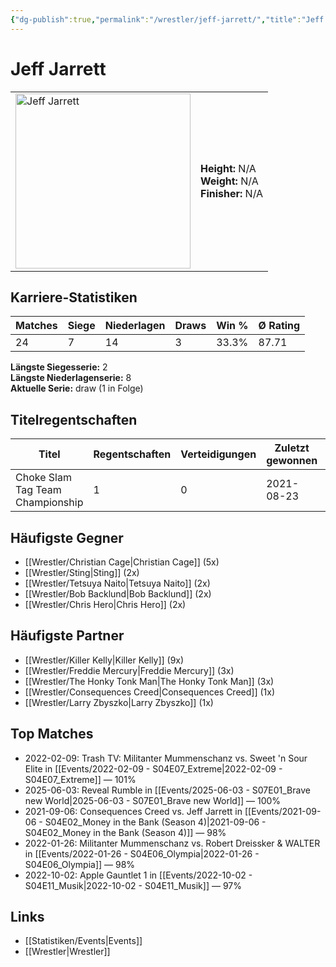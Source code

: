 ```yaml
---
{"dg-publish":true,"permalink":"/wrestler/jeff-jarrett/","title":"Jeff Jarrett","tags":["wrestler"],"noteIcon":""}
---
```



# Jeff Jarrett

<table>
        <tr>
        <td><img src="https://github.com/CptSpaulding1980/choke-slam-wrestling/releases/download/images/Jeff_Jarrett.png" width="280" alt="Jeff Jarrett"></td>
        <td>
        <b>Height:</b> N/A<br>
        <b>Weight:</b> N/A<br>
        <b>Finisher:</b> N/A<br>
        </td>
        </tr>
        </table>
        
## Karriere-Statistiken

| Matches | Siege | Niederlagen | Draws | Win % | Ø Rating |
|---------|-------|-------------|-------|-------|-----------|
| 24 | 7 | 14 | 3 | 33.3% | 87.71 |

**Längste Siegesserie:** 2<br>**Längste Niederlagenserie:** 8<br>**Aktuelle Serie:** draw (1 in Folge)

## Titelregentschaften
| Titel | Regentschaften | Verteidigungen | Zuletzt gewonnen | Aktuell |
|-------|---------------|----------------|------------------|---------|
| Choke Slam Tag Team Championship | 1 | 0 | 2021-08-23 |  |


## Häufigste Gegner
- [[Wrestler/Christian Cage\|Christian Cage]] (5x)
- [[Wrestler/Sting\|Sting]] (2x)
- [[Wrestler/Tetsuya Naito\|Tetsuya Naito]] (2x)
- [[Wrestler/Bob Backlund\|Bob Backlund]] (2x)
- [[Wrestler/Chris Hero\|Chris Hero]] (2x)

## Häufigste Partner
- [[Wrestler/Killer Kelly\|Killer Kelly]] (9x)
- [[Wrestler/Freddie Mercury\|Freddie Mercury]] (3x)
- [[Wrestler/The Honky Tonk Man\|The Honky Tonk Man]] (3x)
- [[Wrestler/Consequences Creed\|Consequences Creed]] (1x)
- [[Wrestler/Larry Zbyszko\|Larry Zbyszko]] (1x)

## Top Matches
- 2022-02-09: Trash TV: Militanter Mummenschanz vs. Sweet 'n Sour Elite in [[Events/2022-02-09 - S04E07_Extreme\|2022-02-09 - S04E07_Extreme]] — 101%
- 2025-06-03: Reveal Rumble in [[Events/2025-06-03 - S07E01_Brave new World\|2025-06-03 - S07E01_Brave new World]] — 100%
- 2021-09-06: Consequences Creed vs. Jeff Jarrett in [[Events/2021-09-06 - S04E02_Money in the Bank (Season 4)\|2021-09-06 - S04E02_Money in the Bank (Season 4)]] — 98%
- 2022-01-26: Militanter Mummenschanz vs. Robert Dreissker & WALTER in [[Events/2022-01-26 - S04E06_Olympia\|2022-01-26 - S04E06_Olympia]] — 98%
- 2022-10-02: Apple Gauntlet 1 in [[Events/2022-10-02 - S04E11_Musik\|2022-10-02 - S04E11_Musik]] — 97%

## Links
- [[Statistiken/Events\|Events]]
- [[Wrestler\|Wrestler]]
